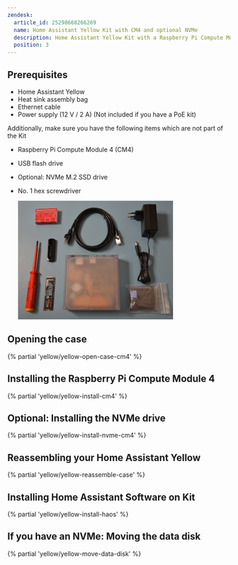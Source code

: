 ```yaml
---
zendesk:
  article_id: 25298668266269
  name: Home Assistant Yellow Kit with CM4 and optional NVMe
  description: Home Assistant Yellow Kit with a Raspberry Pi Compute Module 4, and NVMe.
  position: 3
---
```


## Prerequisites

  - Home Assistant Yellow
  - Heat sink assembly bag
  - Ethernet cable
  - Power supply (12 V / 2 A) (Not included if you have a PoE kit)

Additionally, make sure you have the following items which are not part of the Kit

  - Raspberry Pi Compute Module 4 (CM4)
  - USB flash drive
  - Optional: NVMe M.2 SSD drive
  - No. 1 hex screwdriver

    ![Image showing the Home Assistant Yellow with a Raspberry Pi Compute Module 4, Heat sink assembly bag, Ethernet cable, power supply, a USB flash drive, and an NVMe M.2 SSD drive](/static/img/yellow/kit-std-with-nvme.jpeg)

## Opening the case

{% partial 'yellow/yellow-open-case-cm4' %}

## Installing the Raspberry Pi Compute Module 4

{% partial 'yellow/yellow-install-cm4' %}

## Optional: Installing the NVMe drive

{% partial 'yellow/yellow-install-nvme-cm4' %}

## Reassembling your Home Assistant Yellow

{% partial 'yellow/yellow-reassemble-case' %}

## Installing Home Assistant Software on Kit

{% partial 'yellow/yellow-install-haos' %}

## If you have an NVMe: Moving the data disk

{% partial 'yellow/yellow-move-data-disk' %}